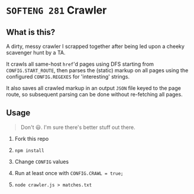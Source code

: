 # `SOFTENG 281` Crawler

## What is this?

A dirty, messy crawler I scrapped together after being led upon a cheeky scavenger hunt by a TA.

It crawls all same-host `href`'d pages using DFS starting from `CONFIG.START_ROUTE`, then parses the (static) markup on all pages using the configured `CONFIG.REGEXES` for 'interesting' strings.

It also saves all crawled markup in an output `JSON` file keyed to the page route, so subsequent parsing can be done without re-fetching all pages.

## Usage

> Don't :smiley:. I'm sure there's better stuff out there.

1. Fork this repo

2. `npm install`

3. Change `CONFIG` values

4. Run at least once with `CONFIG.CRAWL = true;`

5. `node crawler.js > matches.txt`
